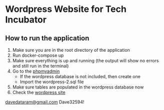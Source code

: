 # Wordpress Website for Tech Incubator
## How to run the application
1. Make sure you are in the root directory of the application
2. Run docker-compose up
3. Make sure everything is up and running (the output will show no errors and still run in the terminal)
4. Go to the [phpmyadmin](http://localhost:8181)
    - If the wordpress database is not included, then create one
    - Import the wordpress-2.sql file 
5. Make sure tables are populated in the wordpress database now
6. Check the [wordpress site](http://localhost:3000)

davedataram@gmail.com
Dave32594!